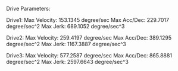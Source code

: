 Drive Parameters:


Drive1:
Max Velocity:  153.1345 degree/sec
Max Acc/Dec: 229.7017  degree/sec^2
Max Jerk: 689.1052 degree/sec^3




Drive2:
Max Velocity:  259.4197 degree/sec
Max Acc/Dec:  389.1295  degree/sec^2
Max Jerk: 1167.3887  degree/sec^3



Drive3:
Max Velocity:  577.2587 degree/sec
Max Acc/Dec: 865.8881 degree/sec^2
Max Jerk: 2597.6643 degree/sec^3
